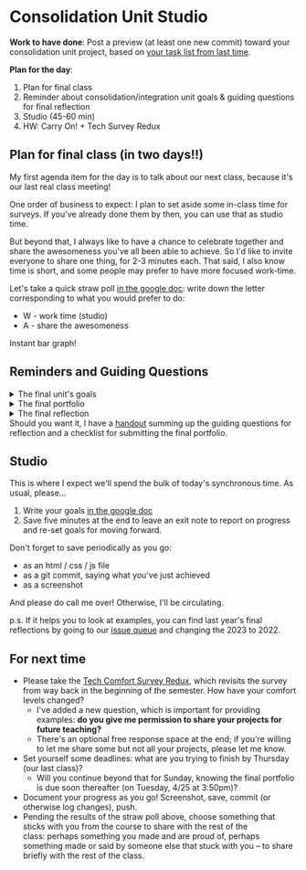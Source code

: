 # Consolidation Unit Studio

**Work to have done**: Post a preview (at least one new commit) toward your consolidation unit project, based on [your task list from last time](bit.ly/cdm{{site.course.slugterm}}-notes#heading=h.bkmr3xrg3uqh).

**Plan for the day**:

1. Plan for final class
2. Reminder about consolidation/integration unit goals & guiding questions for final reflection
3. Studio (45-60 min)
4. HW: Carry On! + Tech Survey Redux

## Plan for final class (in two days!!)

My first agenda item for the day is to talk about our next class, because it's our last real class meeting!

One order of business to expect: I plan to set aside some in-class time for surveys. If you've already done them by then, you can use that as studio time.

But beyond that, I always like to have a chance to celebrate together and share the awesomeness you've all been able to achieve. So I'd like to invite everyone to share one thing, for 2-3 minutes each. That said, I also know time is short, and some people may prefer to have more focused work-time.

Let's take a quick straw poll [in the google doc](http://bit.ly/cdm{{site.course.slugterm}}-notes): write down the letter corresponding to what you would prefer to do:

* W - work time (studio)
* A - share the awesomeness

Instant bar graph!


## Reminders and Guiding Questions
<details><summary>The final unit's goals</summary>
  <ol>
    <li>to integrate and consolidate the skills you've practiced across the semester</li>
    <li>to assess your own skills as a digital media composer, to find ways <em>you</em> in particular might best contribute to a collaborative digital project (perhaps in the future)</li>
  </ol>
  <p>You don't have to incorporate all the modes into your final project; you just have to decide what you want more practice in. And then you have to put the practice in.</p>
</details>

<details><summary>The final portfolio</summary>
  <p>The final portfolio itself will consist of a single post on the <a href="{{site.github.issues_url}}">issue queue</a> (thread now live!), containing:
    <ul>
      <li>a <strong>prose reflection</strong> of at least 800-1200 words (1200-1800 recommended), reflecting on the course and framing the portfolio’s contents in terms of your learning and goals;</li>
      <li><strong>representative thumbnails, hyperlinked to final rendered versions</strong> of your four unit projects, i.e. Audio Narrative (.mp3), Visual Argument (.png or .jpg), Website (live url or index.html), and Consolidation (ymmv);</li>
      <li><strong>links to your repositories</strong> for each of those pieces; and</li>
      <li><strong>a thumbnail image of at least one specific prior draft</strong>, allowing you to talk about your revision skills. I feel like it might help to link this thumbnail to a specific commit in the revision history, but it's probably not essential.</li>
    </ul>
  </p>
  <p>As with previous reflections, I encourage you to include these screenshots and thumbnails wherever they make the most sense, rather than feeling like they need to be segregated from the rest of your thoughts.</p>
</details>

<details><summary>The final reflection</summary>
  <p>The reflection will have two parts, or aspects, though I encourage you to mix them or move back and forth:
    <ol>
      <li>The first is an <strong>articulation of your learning in the class</strong>, focused more on transferable skills than individual tools.</li>
      <li>The second part is an <strong>incorporation of the specific projects</strong> in your portfolio, calling attention to features of these multimodal texts that you hope will <em>illustrate, clarify, or provide evidence for your claims</em> in the first part.</li>
    </ol>
  The two parts should work together, binding the abstract to the concrete and vice versa.
  </p>
  <p>The questions below are meant to help you develop your thoughts toward that first aspect, in part through consideration of the second. While you need not answer these questions separately, or in strict order, I do hope you will endeavor to answer them all.</p>
  <details><summary>Reminder of guiding questions for the end-of-term reflection</summary>
    <ol class="lalpha">
      <li>
        <p>What <strong>advice or ideas</strong> have been most helpful to your thinking about composing, about digital environments or tools, about mediation? In other words, what do you most want to remember for future digital composition? </p>
        <p>These may come from comments on your own projects, discussions of your classmates' work, office hour or class-time conversations, or assigned readings. </p>
      </li>
      <li>
        <p>When you look back at the <strong>unit goals and overall course outcomes</strong>, where do you feel you’ve been most successful? The most challenged? If something’s held you back, how might you get around that barrier? (Or would you change the goal for yourself?) </p>
        <p>Note that this is another way of asking a common end-of-term question: what do you see as the strengths of the work you've done for this course, and what are the areas in which you feel you’ve most improved? </p>
        <p>Make specific references to projects or revisions.</p>
      </li>
      <li>
        <p>What, if anything, <strong>surprised</strong> you during the course? Now that you’ve seen how it all pans out, are there any suggestions you’d make for a revision in the course structure or assignments? (I update my syllabi every time, so your feedback is truly welcome!)</p>
      </li>
      <li>
        <p>Moving forward, what are your <strong>plans</strong> for continuing to develop your digital media skills? Will you continue working on any of these projects, in other classes or outside class?</p>
      </li>
    </ol>
    <p>NB: If at any point you’re tempted to say "all of it" (or “none,” though I hope that’s not true), that’s a fine start, but then prioritize: name something specific and concrete, even if it's just one example, so it's written somewhere you’ll be able to find it later.</p>
  </details>
</details>

<aside>
    Should you want it, I have a <a href="{{site.github.url}}/uploads/handout--final-portfolio-prompt.docx?raw=true">handout</a> summing up the guiding questions for reflection and a checklist for submitting the final portfolio.
</aside>



## Studio
This is where I expect we'll spend the bulk of today's synchronous time. As usual, please...

1. Write your goals [in the google doc](http://bit.ly/cdm{{site.course.slugterm}}-notes)
2. Save five minutes at the end to leave an exit note to report on progress and re-set goals for moving forward.


<div class="alert alert-success">
Don't forget to save periodically as you go:
 <ul>
   <li>as an html / css / js file</li>
   <li>as a git commit, saying what you've just achieved</li>
   <li>as a screenshot</li>
 </ul>
</div>

And please do call me over! Otherwise, I'll be circulating.

p.s. If it helps you to look at examples, you can find last year's final reflections by going to our [issue queue]({{site.github.issues_url}}) and changing the 2023 to 2022.

## For next time

* Please take the [Tech Comfort Survey Redux](http://bit.ly/tech-comfort-redux), which revisits the survey from way back in the beginning of the semester. How have your comfort levels changed?
  - I've added a new question, which is important for providing examples: **do you give me permission to share your projects for future teaching?**
  - There's an optional free response space at the end; if you're willing to let me share some but not all your projects, please let me know.
* Set yourself some deadlines: what are you trying to finish by Thursday (our last class)?
  - Will you continue beyond that for Sunday, knowing the final portfolio is due soon thereafter (on Tuesday, 4/25 at 3:50pm)?
* Document your progress as you go! Screenshot, save, commit (or otherwise log changes), push.
* Pending the results of the straw poll above, choose something that sticks with you from the course to share with the rest of the class: perhaps something you made and are proud of, perhaps something made or said by someone else that stuck with you – to share briefly with the rest of the class.

